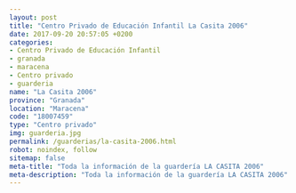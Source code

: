 ```yaml
---
layout: post
title: "Centro Privado de Educación Infantil La Casita 2006"
date: 2017-09-20 20:57:05 +0200
categories:
- Centro Privado de Educación Infantil
- granada
- maracena
- Centro privado
- guarderia
name: "La Casita 2006"
province: "Granada"
location: "Maracena"
code: "18007459"
type: "Centro privado"
img: guarderia.jpg
permalink: /guarderias/la-casita-2006.html
robot: noindex, follow
sitemap: false
meta-title: "Toda la información de la guardería LA CASITA 2006"
meta-description: "Toda la información de la guardería LA CASITA 2006"
---
```

